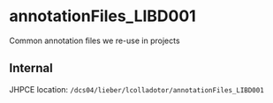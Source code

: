 # annotationFiles_LIBD001

Common annotation files we re-use in projects

## Internal

JHPCE location: `/dcs04/lieber/lcolladotor/annotationFiles_LIBD001`
